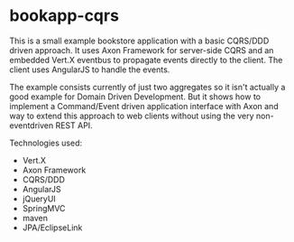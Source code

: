 bookapp-cqrs
============
This is a small example bookstore application with a basic CQRS/DDD driven approach.
It uses Axon Framework for server-side CQRS and an embedded Vert.X eventbus to propagate events directly to the client.
The client uses AngularJS to handle the events.

The example consists currently of just two aggregates so it isn't actually a good example for Domain Driven Development.
But it shows how to implement a Command/Event driven application interface with Axon and way to extend this approach to
web clients without using the very non-eventdriven REST API.

Technologies used:
* Vert.X
* Axon Framework
* CQRS/DDD
* AngularJS
* jQueryUI
* SpringMVC
* maven
* JPA/EclipseLink


